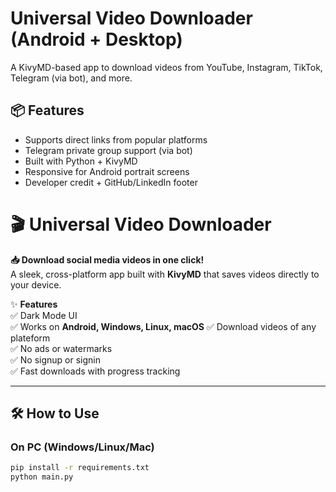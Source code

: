 
# Universal Video Downloader (Android + Desktop)

A KivyMD-based app to download videos from YouTube, Instagram, TikTok, Telegram (via bot), and more.

## 📦 Features
- Supports direct links from popular platforms
- Telegram private group support (via bot)
- Built with Python + KivyMD
- Responsive for Android portrait screens
- Developer credit + GitHub/LinkedIn footer

# 🎬 Universal Video Downloader  

**📥 Download social media videos in one click!**  
A sleek, cross-platform app built with **KivyMD** that saves videos directly to your device.  

✨ **Features**  
✅ Dark Mode UI  
✅ Works on **Android, Windows, Linux, macOS**
✅ Download videos of any plateform  
✅ No ads or watermarks  
✅ No signup or signin  
✅ Fast downloads with progress tracking  

---

## **🛠️ How to Use**  
### **On PC (Windows/Linux/Mac)**  
```bash
pip install -r requirements.txt
python main.py
